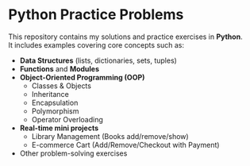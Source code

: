 # Python Practice Problems

This repository contains my solutions and practice exercises in **Python**.  
It includes examples covering core concepts such as:

- **Data Structures** (lists, dictionaries, sets, tuples)
- **Functions** and **Modules**
- **Object-Oriented Programming (OOP)**
  - Classes & Objects
  - Inheritance
  - Encapsulation
  - Polymorphism
  - Operator Overloading
- **Real-time mini projects**
  - Library Management (Books add/remove/show)
  - E-commerce Cart (Add/Remove/Checkout with Payment)
- Other problem-solving exercises


